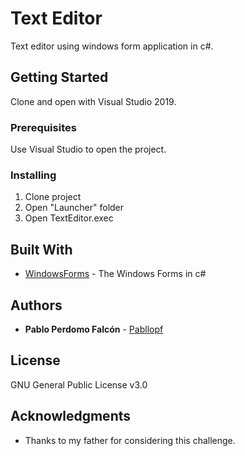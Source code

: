 # Text Editor

Text editor using windows form application in c#. 

## Getting Started

Clone and open with Visual Studio 2019.

### Prerequisites

Use Visual Studio to open the project.

### Installing

1) Clone project
2) Open "Launcher" folder 
3) Open TextEditor.exec

## Built With

* [WindowsForms](https://docs.microsoft.com/es-es/dotnet/framework/winforms/) - The Windows Forms in c#

## Authors

* **Pablo Perdomo Falcón** - [Pabllopf](https://github.com/pabllopf)

## License

GNU General Public License v3.0

## Acknowledgments

* Thanks to my father for considering this challenge.

